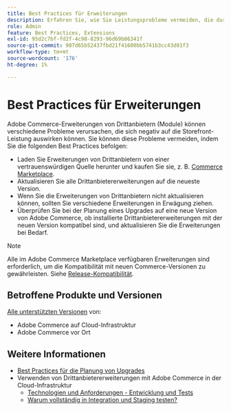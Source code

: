```yaml
---
title: Best Practices für Erweiterungen
description: Erfahren Sie, wie Sie Leistungsprobleme vermeiden, die durch Adobe Commerce-Erweiterungen von Drittanbietern verursacht werden.
role: Admin
feature: Best Practices, Extensions
exl-id: 95d2c7bf-fd2f-4c98-8293-96d69b86341f
source-git-commit: 987d65b52437fbd21f41600bb5741b3cc43d01f3
workflow-type: tm+mt
source-wordcount: '176'
ht-degree: 1%

---
```


# Best Practices für Erweiterungen

Adobe Commerce-Erweiterungen von Drittanbietern (Module) können verschiedene Probleme verursachen, die sich negativ auf die Storefront-Leistung auswirken können. Sie können diese Probleme vermeiden, indem Sie die folgenden Best Practices befolgen:

- Laden Sie Erweiterungen von Drittanbietern von einer vertrauenswürdigen Quelle herunter und kaufen Sie sie, z. B. [Commerce Marketplace](https://marketplace.magento.com/extensions.html).
- Aktualisieren Sie alle Drittanbietererweiterungen auf die neueste Version.
- Wenn Sie die Erweiterungen von Drittanbietern nicht aktualisieren können, sollten Sie verschiedene Erweiterungen in Erwägung ziehen.
- Überprüfen Sie bei der Planung eines Upgrades auf eine neue Version von Adobe Commerce, ob installierte Drittanbietererweiterungen mit der neuen Version kompatibel sind, und aktualisieren Sie die Erweiterungen bei Bedarf.

>[!NOTE]
>
> Alle im Adobe Commerce Marketplace verfügbaren Erweiterungen sind erforderlich, um die Kompatibilität mit neuen Commerce-Versionen zu gewährleisten. Siehe [Release-Kompatibilität](https://developer.adobe.com/commerce/marketplace/guides/sellers/compatibility/releases/).

## Betroffene Produkte und Versionen

[Alle unterstützten Versionen](../../../release/versions.md) von:

- Adobe Commerce auf Cloud-Infrastruktur
- Adobe Commerce vor Ort

## Weitere Informationen

- [Best Practices für die Planung von Upgrades](../../../upgrade/prepare/best-practices.md)
- Verwenden von Drittanbietererweiterungen mit Adobe Commerce in der Cloud-Infrastruktur
   - [Technologien und Anforderungen - Entwicklung und Tests](https://experienceleague.adobe.com/en/docs/commerce-cloud-service/user-guide/develop/overview#cloud-req-devtest)
   - [Warum vollständig in Integration und Staging testen?](https://experienceleague.adobe.com/en/docs/commerce-cloud-service/user-guide/launch/overview#why-test-fully-in-integration-staging-and-production)
